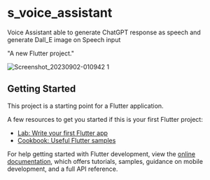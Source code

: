 # s_voice_assistant

Voice Assistant able to generate ChatGPT response as speech and generate Dall_E image on Speech input


"A new Flutter project."

![Screenshot_20230902-010942 1](https://github.com/sumanththejokester/s_voice_assistant/assets/95573292/42d1affa-d7fb-4a32-83c3-f56787e2c9c9)

## Getting Started

This project is a starting point for a Flutter application.

A few resources to get you started if this is your first Flutter project:

- [Lab: Write your first Flutter app](https://docs.flutter.dev/get-started/codelab)
- [Cookbook: Useful Flutter samples](https://docs.flutter.dev/cookbook)

For help getting started with Flutter development, view the
[online documentation](https://docs.flutter.dev/), which offers tutorials,
samples, guidance on mobile development, and a full API reference.
